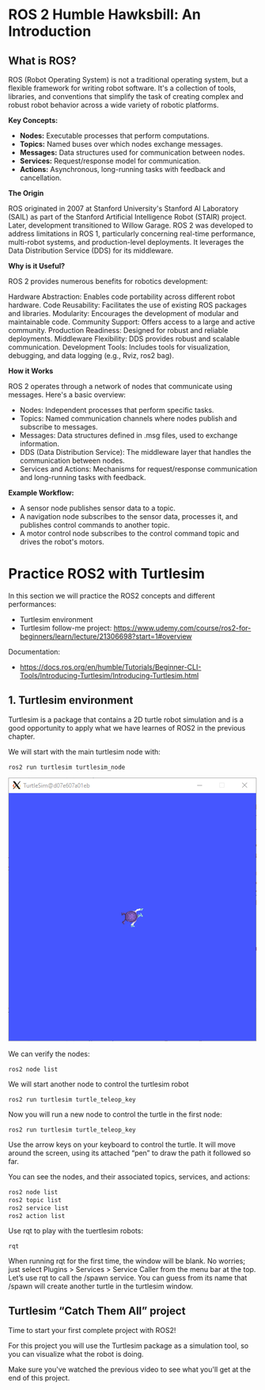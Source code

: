 # ROS 2 Humble Hawksbill: An Introduction

## What is ROS?

ROS (Robot Operating System) is not a traditional operating system, but a flexible framework for writing robot software. It's a collection of tools, libraries, and conventions that simplify the task of creating complex and robust robot behavior across a wide variety of robotic platforms.

**Key Concepts:**

* **Nodes:** Executable processes that perform computations.
* **Topics:** Named buses over which nodes exchange messages.
* **Messages:** Data structures used for communication between nodes.
* **Services:** Request/response model for communication.
* **Actions:** Asynchronous, long-running tasks with feedback and cancellation.

**The Origin**

ROS originated in 2007 at Stanford University's Stanford AI Laboratory (SAIL) as part of the Stanford Artificial Intelligence Robot (STAIR) project. Later, development transitioned to Willow Garage. ROS 2 was developed to address limitations in ROS 1, particularly concerning real-time performance, multi-robot systems, and production-level deployments. It leverages the Data Distribution Service (DDS) for its middleware.

**Why is it Useful?**

ROS 2 provides numerous benefits for robotics development:

Hardware Abstraction: Enables code portability across different robot hardware.
Code Reusability: Facilitates the use of existing ROS packages and libraries.
Modularity: Encourages the development of modular and maintainable code.
Community Support: Offers access to a large and active community.
Production Readiness: Designed for robust and reliable deployments.
Middleware Flexibility: DDS provides robust and scalable communication.
Development Tools: Includes tools for visualization, debugging, and data logging (e.g., Rviz, ros2 bag).

**How it Works**

ROS 2 operates through a network of nodes that communicate using messages. Here's a basic overview:

- Nodes: Independent processes that perform specific tasks.
- Topics: Named communication channels where nodes publish and subscribe to messages.
- Messages: Data structures defined in .msg files, used to exchange information.
- DDS (Data Distribution Service): The middleware layer that handles the communication between nodes.
- Services and Actions: Mechanisms for request/response communication and long-running tasks with feedback.

**Example Workflow:**

- A sensor node publishes sensor data to a topic.
- A navigation node subscribes to the sensor data, processes it, and publishes control commands to another topic.
- A motor control node subscribes to the control command topic and drives the robot's motors.

# **Practice ROS2 with Turtlesim**

In this section we will practice the ROS2 concepts and different performances:
- Turtlesim environment
- Turtlesim follow-me project: https://www.udemy.com/course/ros2-for-beginners/learn/lecture/21306698?start=1#overview

Documentation:
- https://docs.ros.org/en/humble/Tutorials/Beginner-CLI-Tools/Introducing-Turtlesim/Introducing-Turtlesim.html

## **1. Turtlesim environment**

Turtlesim is a package that contains a 2D turtle robot simulation and is a good opportunity to apply what we have learnes of ROS2 in the previous chapter.

We will start with the main turtlesim node with:
```shell
ros2 run turtlesim turtlesim_node
```
![](./Images/02_ROS2_tutorial/01_turtlesim.png)

We can verify the nodes:
```shell
ros2 node list
```
We will start another node to control the turtlesim robot
```shell
ros2 run turtlesim turtle_teleop_key
```
Now you will run a new node to control the turtle in the first node:
````shell
ros2 run turtlesim turtle_teleop_key
````
Use the arrow keys on your keyboard to control the turtle. It will move around the screen, using its attached “pen” to draw the path it followed so far.

You can see the nodes, and their associated topics, services, and actions:
````shell
ros2 node list
ros2 topic list
ros2 service list
ros2 action list
````
Use rqt to play with the tuertlesim robots:
````shell
rqt
````
When running rqt for the first time, the window will be blank. No worries; just select Plugins > Services > Service Caller from the menu bar at the top.
Let’s use rqt to call the /spawn service. You can guess from its name that /spawn will create another turtle in the turtlesim window.

## **Turtlesim “Catch Them All” project**

Time to start your first complete project with ROS2!

For this project you will use the Turtlesim package as a simulation tool, so you can visualize what the robot is doing.

Make sure you've watched the previous video to see what you'll get at the end of this project.